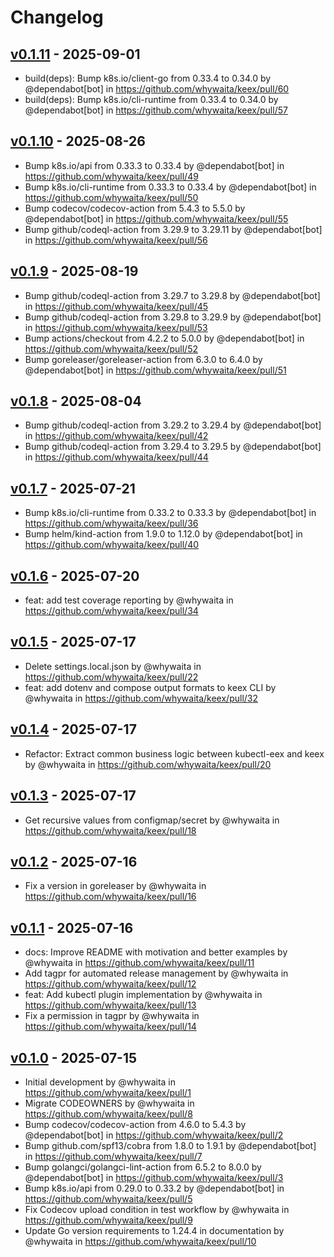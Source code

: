 # Changelog

## [v0.1.11](https://github.com/whywaita/keex/compare/v0.1.10...v0.1.11) - 2025-09-01
- build(deps): Bump k8s.io/client-go from 0.33.4 to 0.34.0 by @dependabot[bot] in https://github.com/whywaita/keex/pull/60
- build(deps): Bump k8s.io/cli-runtime from 0.33.4 to 0.34.0 by @dependabot[bot] in https://github.com/whywaita/keex/pull/57

## [v0.1.10](https://github.com/whywaita/keex/compare/v0.1.9...v0.1.10) - 2025-08-26
- Bump k8s.io/api from 0.33.3 to 0.33.4 by @dependabot[bot] in https://github.com/whywaita/keex/pull/49
- Bump k8s.io/cli-runtime from 0.33.3 to 0.33.4 by @dependabot[bot] in https://github.com/whywaita/keex/pull/50
- Bump codecov/codecov-action from 5.4.3 to 5.5.0 by @dependabot[bot] in https://github.com/whywaita/keex/pull/55
- Bump github/codeql-action from 3.29.9 to 3.29.11 by @dependabot[bot] in https://github.com/whywaita/keex/pull/56

## [v0.1.9](https://github.com/whywaita/keex/compare/v0.1.8...v0.1.9) - 2025-08-19
- Bump github/codeql-action from 3.29.7 to 3.29.8 by @dependabot[bot] in https://github.com/whywaita/keex/pull/45
- Bump github/codeql-action from 3.29.8 to 3.29.9 by @dependabot[bot] in https://github.com/whywaita/keex/pull/53
- Bump actions/checkout from 4.2.2 to 5.0.0 by @dependabot[bot] in https://github.com/whywaita/keex/pull/52
- Bump goreleaser/goreleaser-action from 6.3.0 to 6.4.0 by @dependabot[bot] in https://github.com/whywaita/keex/pull/51

## [v0.1.8](https://github.com/whywaita/keex/compare/v0.1.7...v0.1.8) - 2025-08-04
- Bump github/codeql-action from 3.29.2 to 3.29.4 by @dependabot[bot] in https://github.com/whywaita/keex/pull/42
- Bump github/codeql-action from 3.29.4 to 3.29.5 by @dependabot[bot] in https://github.com/whywaita/keex/pull/44

## [v0.1.7](https://github.com/whywaita/keex/compare/v0.1.6...v0.1.7) - 2025-07-21
- Bump k8s.io/cli-runtime from 0.33.2 to 0.33.3 by @dependabot[bot] in https://github.com/whywaita/keex/pull/36
- Bump helm/kind-action from 1.9.0 to 1.12.0 by @dependabot[bot] in https://github.com/whywaita/keex/pull/40

## [v0.1.6](https://github.com/whywaita/keex/compare/v0.1.5...v0.1.6) - 2025-07-20
- feat: add test coverage reporting by @whywaita in https://github.com/whywaita/keex/pull/34

## [v0.1.5](https://github.com/whywaita/keex/compare/v0.1.4...v0.1.5) - 2025-07-17
- Delete settings.local.json by @whywaita in https://github.com/whywaita/keex/pull/22
- feat: add dotenv and compose output formats to keex CLI by @whywaita in https://github.com/whywaita/keex/pull/32

## [v0.1.4](https://github.com/whywaita/keex/compare/v0.1.3...v0.1.4) - 2025-07-17
- Refactor: Extract common business logic between kubectl-eex and keex by @whywaita in https://github.com/whywaita/keex/pull/20

## [v0.1.3](https://github.com/whywaita/keex/compare/v0.1.2...v0.1.3) - 2025-07-17
- Get recursive values from configmap/secret by @whywaita in https://github.com/whywaita/keex/pull/18

## [v0.1.2](https://github.com/whywaita/keex/compare/v0.1.1...v0.1.2) - 2025-07-16
- Fix a version in goreleaser by @whywaita in https://github.com/whywaita/keex/pull/16

## [v0.1.1](https://github.com/whywaita/keex/compare/v0.1.0...v0.1.1) - 2025-07-16
- docs: Improve README with motivation and better examples by @whywaita in https://github.com/whywaita/keex/pull/11
- Add tagpr for automated release management by @whywaita in https://github.com/whywaita/keex/pull/12
- feat: Add kubectl plugin implementation by @whywaita in https://github.com/whywaita/keex/pull/13
- Fix a permission in tagpr by @whywaita in https://github.com/whywaita/keex/pull/14

## [v0.1.0](https://github.com/whywaita/keex/commits/v0.1.0) - 2025-07-15
- Initial development by @whywaita in https://github.com/whywaita/keex/pull/1
- Migrate CODEOWNERS by @whywaita in https://github.com/whywaita/keex/pull/8
- Bump codecov/codecov-action from 4.6.0 to 5.4.3 by @dependabot[bot] in https://github.com/whywaita/keex/pull/2
- Bump github.com/spf13/cobra from 1.8.0 to 1.9.1 by @dependabot[bot] in https://github.com/whywaita/keex/pull/7
- Bump golangci/golangci-lint-action from 6.5.2 to 8.0.0 by @dependabot[bot] in https://github.com/whywaita/keex/pull/3
- Bump k8s.io/api from 0.29.0 to 0.33.2 by @dependabot[bot] in https://github.com/whywaita/keex/pull/5
- Fix Codecov upload condition in test workflow by @whywaita in https://github.com/whywaita/keex/pull/9
- Update Go version requirements to 1.24.4 in documentation by @whywaita in https://github.com/whywaita/keex/pull/10

